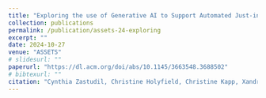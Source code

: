 ```yaml
---
title: "Exploring the use of Generative AI to Support Automated Just-in-Time Programming for Visual Scene Displays"
collection: publications
permalink: /publication/assets-24-exploring
excerpt: ""
date: 2024-10-27
venue: "ASSETS"
# slidesurl: ""
paperurl: "https://dl.acm.org/doi/abs/10.1145/3663548.3688502"
# bibtexurl: ""
citation: "Cynthia Zastudil, Christine Holyfield, Christine Kapp, Xandria Crosland, Elizabeth R. Lorah, Tara Zimmerman, and Stephen MacNeil. 2024. Exploring the use of Generative AI to Support Automated Just-in-Time Programming for Visual Scene Displays. <i>In Proceedings of the 26th International ACM SIGACCESS Conference on Computers and Accessibility (ASSETS '24)</i>. Association for Computing Machinery, New York, NY, USA, Article 95, 1–6."
---
```

